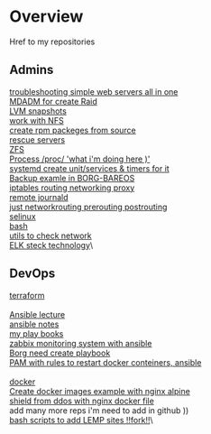 # Overview
Href to my repositories
## Admins
[troubleshooting simple web servers all in one](https://github.com/Kuzminih/Troubleshooting)\
[MDADM for create Raid](https://github.com/Kuzminih/AdminLinuxOtus/tree/master/02-mdadm#%D1%83%D1%81%D1%82%D0%B0%D0%BD%D0%B0%D0%B2%D0%BB%D0%B8%D0%B2%D0%B0%D0%B5%D0%BC-%D0%BF%D0%BE)\
[LVM snapshots](https://github.com/Kuzminih/AdminLinuxOtus/tree/master/03-FS_lvm#%D1%80%D0%B0%D0%B1%D0%BE%D1%82%D0%B0-%D1%81-lvm-%D1%81%D0%BE%D0%B7%D0%B4%D0%B0%D0%BD%D0%B8%D0%B5-snapshot-%D0%B2%D0%BE%D1%81%D1%82%D0%B0%D0%BD%D0%BE%D0%B2%D0%BB%D0%B5%D0%BD%D0%B8%D0%B5-%D1%82%D0%BE%D0%BC%D0%B0-%D1%87%D0%B5%D1%80%D0%B5%D0%B7-%D1%81%D0%BD%D0%B8%D0%BC%D0%BE%D0%BA-%D1%8D%D0%BA%D1%80%D0%B0%D0%BD%D0%B0)\
[work with NFS](https://github.com/Kuzminih/AdminLinuxOtus/tree/master/04-NFS#%D1%83%D1%81%D1%82%D0%B0%D0%BD%D0%BE%D0%B2%D0%BA%D0%B0-%D1%81%D0%B5%D1%80%D0%B2%D0%B5%D1%80%D0%B0-%D0%B8-%D0%BA%D0%BB%D0%B8%D0%B5%D0%BD%D1%82%D0%B0-network-file-system-nfs)\
[create rpm packeges from source](https://github.com/Kuzminih/AdminLinuxOtus/tree/master/05-rpm#%D1%83%D0%BF%D1%80%D0%B0%D0%B2%D0%BB%D0%B5%D0%BD%D0%B8%D0%B5-%D0%BF%D0%B0%D0%BA%D0%B5%D1%82%D0%B0%D0%BC%D0%B8-rpm-%D1%81%D0%BE%D0%B7%D0%B4%D0%B0%D0%BD%D0%B8%D0%B5-%D1%81%D0%B2%D0%BE%D0%B5%D0%B3%D0%BE-%D0%BF%D0%B0%D0%BA%D0%B5%D1%82%D0%B0-%D0%B8%D0%B7-src)\
[rescue servers](https://github.com/Kuzminih/AdminLinuxOtus/tree/master/06-root#%D1%81%D0%B1%D1%80%D0%BE%D1%81-%D0%BF%D0%B0%D1%80%D0%BE%D0%BB%D1%8F-%D0%B8-%D0%B4%D0%BE%D1%81%D1%82%D1%83-%D0%BA-%D1%85%D0%BE%D1%81%D1%82%D1%83-%D0%BF%D0%BE%D0%B4-%D1%83%D0%BF%D1%80%D0%B0%D0%B2%D0%BB%D0%B5%D0%BD%D0%B8%D0%B5-linux)\
[ZFS](https://github.com/Kuzminih/AdminLinuxOtus/tree/master/08-zfs#%D1%82%D1%80%D0%B5%D0%B1%D0%BE%D0%B2%D0%B0%D0%BD%D0%B8%D1%8F-%D0%B4%D0%BB%D1%8F-%D1%83%D1%81%D1%82%D0%B0%D0%BD%D0%BE%D0%B2%D0%BA%D0%B8-zfs)\
[Process /proc/ 'what i'm doing here )'](https://github.com/Kuzminih/AdminLinuxOtus/tree/master/09-procceses#%D0%BF%D1%80%D0%BE%D1%86%D0%B5%D1%81%D1%81%D1%8B)\
[systemd create unit/services & timers for it](https://github.com/Kuzminih/AdminLinuxOtus/tree/master/10-systemd#%D1%80%D0%B0%D0%B1%D0%BE%D1%82%D0%B0-%D1%81-%D0%BC%D0%BE%D0%B4%D1%83%D0%BB%D1%8F%D0%BC%D0%B8-%D0%B2-systemd)\
[Backup examle in BORG-BAREOS](https://github.com/Kuzminih/AdminLinuxOtus/tree/master/backup#%D1%81%D0%BE%D0%B7%D0%B4%D0%B0%D0%BD%D0%B8%D0%B5-%D1%81%D0%B8%D1%81%D1%82%D0%B5%D0%BC%D1%8B)\
[iptables routing networking proxy](https://github.com/Kuzminih/AdminLinuxOtus/tree/master/iptables#%D0%B7%D0%B0%D0%B4%D0%B0%D0%BD%D0%B8%D0%B5)\
[remote journald](https://github.com/Kuzminih/AdminLinuxOtus/blob/master/logs/logs.md#localhost)\
[just networkrouting prerouting postrouting](https://github.com/Kuzminih/AdminLinuxOtus/tree/master/network#1-%D1%82%D0%B5%D0%BE%D1%80%D0%B5%D1%82%D0%B8%D1%87%D0%B5%D1%81%D0%BA%D0%B0%D1%8F-%D1%87%D0%B0%D1%81%D1%82%D1%8C)\
[selinux](https://github.com/Kuzminih/AdminLinuxOtus/tree/master/selinux#%D0%B7%D0%B0%D0%B4%D0%B0%D0%BD%D0%B8%D0%B5-1)\
[bash](https://gist.github.com/Kuzminih/0e8fd2ca94245e754cdae31712d15daf)\
[utils to check network](https://github.com/Kuzminih/vagrant_new/tree/main/net)\
[ELK steck technology](https://github.com/Kuzminih/ELK/blob/main/README.md#elk)\
## DevOps
[terraform](https://github.com/Kuzminih/terraform)\
\
[Ansible lecture](https://github.com/Kuzminih/vagrant_new/tree/main/stands-ansible-master)\
[ansible notes](https://github.com/Kuzminih/ansible-v2)\
[my play books](https://github.com/Kuzminih/Ansible_play_books)\
[zabbix monitoring system with ansible](https://github.com/Kuzminih/vagrant_new/tree/main/monitoring)\
[Borg need  create playbook](https://github.com/Kuzminih/vagrant_new/tree/main/backup/otus-linux-2-17)\
[PAM with rules to restart docker conteiners, ansible](https://github.com/Kuzminih/otus-linux-1-9)\
\
[docker](https://github.com/Kuzminih/docker)\
[Create docker images example with nginx alpine](https://github.com/Kuzminih/vagrant_new/tree/main/otus-linux-2-11)\
[shield from ddos with nginx docker file](https://github.com/Kuzminih/vagrant_new/tree/main/otus-linux-3-28)\
add many more reps i'm need to add in github ))
\
[bash scripts to add LEMP sites !!fork!!](https://github.com/Kuzminih/create-lemp-site)\









